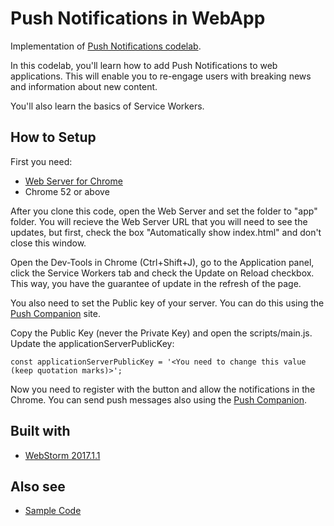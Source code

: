 # Push Notifications in WebApp

Implementation of [Push Notifications codelab](https://developers.google.com/web/fundamentals/getting-started/push-notifications/?hl=en).

In this codelab, you'll learn how to add Push Notifications to web applications. This will enable you to re-engage users with breaking news and information about
new content.

You'll also learn the basics of Service Workers.

## How to Setup

First you need:

* [Web Server for Chrome](https://chrome.google.com/webstore/detail/web-server-for-chrome/ofhbbkphhbklhfoeikjpcbhemlocgigb)
* Chrome 52 or above

After you clone this code, open the Web Server and set the folder to "app" folder. You will recieve the Web Server URL that you will need to see the updates, but first, check the box "Automatically show index.html" and don't close this window.

Open the Dev-Tools in Chrome (Ctrl+Shift+J), go to the Application panel, click the Service Workers tab and check the Update on Reload checkbox. This way, you have the guarantee of update in the refresh of the page.

You also need to set the Public key of your server. You can do this using the [Push Companion](https://web-push-codelab.appspot.com/) site.

Copy the Public Key (never the Private Key) and open the scripts/main.js. Update the applicationServerPublicKey:
```
const applicationServerPublicKey = '<You need to change this value (keep quotation marks)>';
```

Now you need to register with the button and allow the notifications in the Chrome. You can send push messages also using the [Push Companion](https://web-push-codelab.appspot.com/).

## Built with

* [WebStorm 2017.1.1](https://www.jetbrains.com/webstorm/)

## Also see

* [Sample Code](https://github.com/GoogleChrome/push-notifications.git)